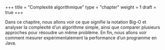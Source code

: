 +++
title = "Complexité algorithmique"
type = "chapter"
weight = 1
draft = true
+++

Dans ce chapitre, nous allons voir ce que signifie la notation Big-O et analyser la complexité d’un algorithme simple, ainsi que comparer plusieurs approches pour résoudre un même problème. En fin, nous allons voir comment mesurer expérimentalement la performance d’un programme en Java.